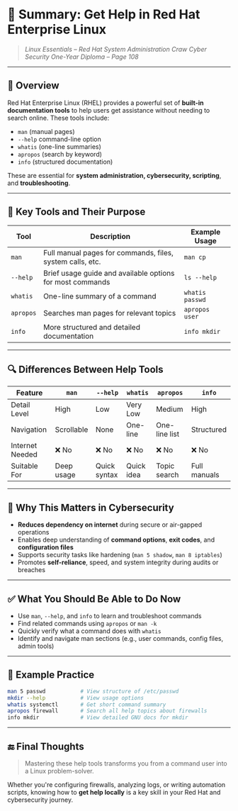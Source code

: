 # 📎 **Summary: Get Help in Red Hat Enterprise Linux**

> *Linux Essentials – Red Hat System Administration*
> *Craw Cyber Security One-Year Diploma – Page 108*

---

## 📖 Overview

Red Hat Enterprise Linux (RHEL) provides a powerful set of **built-in documentation tools** to help users get assistance without needing to search online. These tools include:

* `man` (manual pages)
* `--help` command-line option
* `whatis` (one-line summaries)
* `apropos` (search by keyword)
* `info` (structured documentation)

These are essential for **system administration, cybersecurity, scripting**, and **troubleshooting**.

---

## 🧰 Key Tools and Their Purpose

| Tool      | Description                                               | Example Usage   |
| --------- | --------------------------------------------------------- | --------------- |
| `man`     | Full manual pages for commands, files, system calls, etc. | `man cp`        |
| `--help`  | Brief usage guide and available options for most commands | `ls --help`     |
| `whatis`  | One-line summary of a command                             | `whatis passwd` |
| `apropos` | Searches man pages for relevant topics                    | `apropos user`  |
| `info`    | More structured and detailed documentation                | `info mkdir`    |

---

## 🔍 Differences Between Help Tools

| Feature         | `man`      | `--help`     | `whatis`   | `apropos`     | `info`       |
| --------------- | ---------- | ------------ | ---------- | ------------- | ------------ |
| Detail Level    | High       | Low          | Very Low   | Medium        | High         |
| Navigation      | Scrollable | None         | One-line   | One-line list | Structured   |
| Internet Needed | ❌ No       | ❌ No         | ❌ No       | ❌ No          | ❌ No         |
| Suitable For    | Deep usage | Quick syntax | Quick idea | Topic search  | Full manuals |

---

## 🔐 Why This Matters in Cybersecurity

* **Reduces dependency on internet** during secure or air-gapped operations
* Enables deep understanding of **command options**, **exit codes**, and **configuration files**
* Supports security tasks like hardening (`man 5 shadow`, `man 8 iptables`)
* Promotes **self-reliance**, speed, and system integrity during audits or breaches

---

## ✅ What You Should Be Able to Do Now

* Use `man`, `--help`, and `info` to learn and troubleshoot commands
* Find related commands using `apropos` or `man -k`
* Quickly verify what a command does with `whatis`
* Identify and navigate man sections (e.g., user commands, config files, admin tools)

---

## 🧠 Example Practice

```bash
man 5 passwd           # View structure of /etc/passwd
mkdir --help           # View usage options
whatis systemctl       # Get short command summary
apropos firewall       # Search all help topics about firewalls
info mkdir             # View detailed GNU docs for mkdir
```

---

## 🔚 Final Thoughts

> Mastering these help tools transforms you from a command user into a Linux problem-solver.

Whether you're configuring firewalls, analyzing logs, or writing automation scripts, knowing how to **get help locally** is a key skill in your Red Hat and cybersecurity journey.
